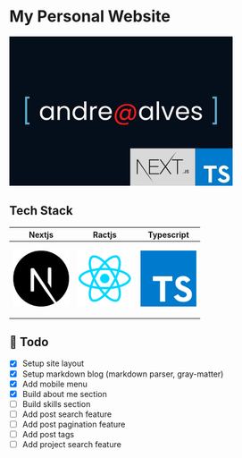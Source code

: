 # My Personal Website

<p align="left"><img src="./public/images/site_project.jpg" width="400">

## Tech Stack

| Nextjs                                                                          | Ractjs                                                                           | Typescript                                                                  |
| ------------------------------------------------------------------------------- | -------------------------------------------------------------------------------- | --------------------------------------------------------------------------- |
| <p align="center"><img src="./assets/nextjs_logo.png" width="100" height="100"> | <p align="center"><img src="./assets/reactjs_logo.png" width="100" height="100"> | <p align="center"><img src="./assets/ts_logo.png" width="100" height="100"> |

## :scroll: Todo

- [x] Setup site layout
- [x] Setup markdown blog (markdown parser, gray-matter)
- [x] Add mobile menu
- [x] Build about me section
- [ ] Build skills section
- [ ] Add post search feature
- [ ] Add post pagination feature
- [ ] Add post tags
- [ ] Add project search feature
